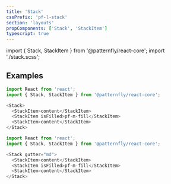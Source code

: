 ```yaml
---
title: 'Stack'
cssPrefix: 'pf-l-stack'
section: 'layouts'
propComponents: ['Stack', 'StackItem']
typescript: true 
---
```


import { Stack, StackItem } from '@patternfly/react-core';
import './stack.scss';

## Examples
```js title=Simple-stack-layout
import React from 'react';
import { Stack, StackItem } from '@patternfly/react-core';

<Stack>
  <StackItem>content</StackItem>
  <StackItem isFilled>pf-m-fill</StackItem>
  <StackItem>content</StackItem>
</Stack>
```

```js title=Simple-stack-layout-with-gutter
import React from 'react';
import { Stack, StackItem } from '@patternfly/react-core';

<Stack gutter="md">
  <StackItem>content</StackItem>
  <StackItem isFilled>pf-m-fill</StackItem>
  <StackItem>content</StackItem>
</Stack>
```
